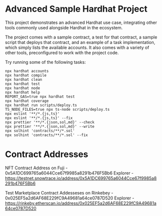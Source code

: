 # Advanced Sample Hardhat Project

This project demonstrates an advanced Hardhat use case, integrating other tools commonly used alongside Hardhat in the ecosystem.

The project comes with a sample contract, a test for that contract, a sample script that deploys that contract, and an example of a task implementation, which simply lists the available accounts. It also comes with a variety of other tools, preconfigured to work with the project code.

Try running some of the following tasks:

```shell
npx hardhat accounts
npx hardhat compile
npx hardhat clean
npx hardhat test
npx hardhat node
npx hardhat help
REPORT_GAS=true npx hardhat test
npx hardhat coverage
npx hardhat run scripts/deploy.ts
TS_NODE_FILES=true npx ts-node scripts/deploy.ts
npx eslint '**/*.{js,ts}'
npx eslint '**/*.{js,ts}' --fix
npx prettier '**/*.{json,sol,md}' --check
npx prettier '**/*.{json,sol,md}' --write
npx solhint 'contracts/**/*.sol'
npx solhint 'contracts/**/*.sol' --fix
```

# Contract Addresses

NFT Contract Address on Fuji - 0x5A1DC699765a6044Cce67f9985a8291b476F5Bb6
Explorer - https://testnet.snowtrace.io/address/0x5A1DC699765a6044Cce67f9985a8291b476F5Bb6


Test Marketplace Contract Addesseses on Rinkebey - 0x025EF5a2d6AF68E229fC9A49681a64ce0787D520
Explorer - https://rinkeby.etherscan.io/address/0x025EF5a2d6AF68E229fC9A49681a64ce0787D520